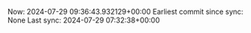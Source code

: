 Now: 2024-07-29 09:36:43.932129+00:00 Earliest commit since sync: None Last sync: 2024-07-29 07:32:38+00:00
